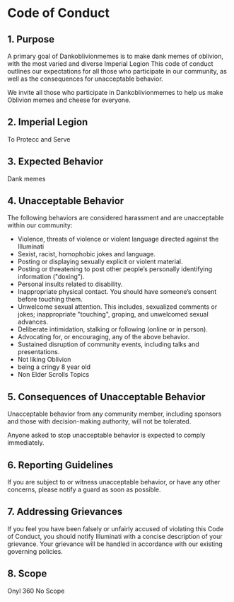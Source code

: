# Code of Conduct

## 1. Purpose

A primary goal of Dankoblivionmemes is to make dank memes of oblivion, with the most varied and diverse Imperial Legion
This code of conduct outlines our expectations for all those who participate in our community, as well as the consequences for unacceptable behavior.

We invite all those who participate in Dankoblivionmemes to help us make Oblivion memes and cheese for everyone.

## 2. Imperial Legion

To Protecc and Serve



## 3. Expected Behavior

Dank memes

## 4. Unacceptable Behavior

The following behaviors are considered harassment and are unacceptable within our community:

*   Violence, threats of violence or violent language directed against the Illuminati
*   Sexist, racist, homophobic jokes and language.
*   Posting or displaying sexually explicit or violent material.
*   Posting or threatening to post other people’s personally identifying information ("doxing").
*   Personal insults related to disability.
*   Inappropriate physical contact. You should have someone’s consent before touching them.
*   Unwelcome sexual attention. This includes, sexualized comments or jokes; inappropriate "touching", groping, and unwelcomed sexual advances.
*   Deliberate intimidation, stalking or following (online or in person).
*   Advocating for, or encouraging, any of the above behavior.
*   Sustained disruption of community events, including talks and presentations.
*   Not liking Oblivion
*   being a cringy 8 year old
*   Non Elder Scrolls Topics

## 5. Consequences of Unacceptable Behavior

Unacceptable behavior from any community member, including sponsors and those with decision-making authority, will not be tolerated.

Anyone asked to stop unacceptable behavior is expected to comply immediately.



## 6. Reporting Guidelines

If you are subject to or witness unacceptable behavior, or have any other concerns, please notify a guard as soon as possible.



## 7. Addressing Grievances

If you feel you have been falsely or unfairly accused of violating this Code of Conduct, you should notify Illuminati with a concise description of your grievance. Your grievance will be handled in accordance with our existing governing policies.



## 8. Scope

Onyl 360 No Scope
